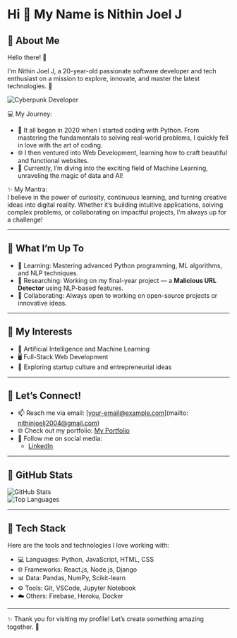 # Hi 👋 My Name is Nithin Joel J

## 🌟 About Me  

Hello there! 👋  

I'm Nithin Joel J, a 20-year-old passionate software developer and tech enthusiast on a mission to explore, innovate, and master the latest technologies. 🌟

![Cyberpunk Developer](https://i.postimg.cc/6qbKXqgg/Joel-Pic-1.png)

💻 My Journey:  
- 🚀 It all began in 2020 when I started coding with Python. From mastering the fundamentals to solving real-world problems, I quickly fell in love with the art of coding.  
- 🌐 I then ventured into Web Development, learning how to craft beautiful and functional websites.  
- 🤖 Currently, I’m diving into the exciting field of Machine Learning, unraveling the magic of data and AI!

✨ My Mantra:  
I believe in the power of curiosity, continuous learning, and turning creative ideas into digital reality. Whether it’s building intuitive applications, solving complex problems, or collaborating on impactful projects, I’m always up for a challenge!  

---

## 🔭 What I’m Up To
- 🌱 Learning: Mastering advanced Python programming, ML algorithms, and NLP techniques.  
- 🔬 Researching: Working on my final-year project — a **Malicious URL Detector** using NLP-based features.  
- 🤝 Collaborating: Always open to working on open-source projects or innovative ideas.  

---

## 🎯 My Interests 
- 🧠 Artificial Intelligence and Machine Learning  
- 🖥️ Full-Stack Web Development  
- 🌟 Exploring startup culture and entrepreneurial ideas  

---

## 💌 **Let’s Connect!**  
- 📫 Reach me via email: [your-email@example.com](mailto: nithinjoelj2004@gmail.com)  
- 🌐 Check out my portfolio: [My Portfolio](https://nithinjoel.web.app/)  
- 📱 Follow me on social media:    
  - [LinkedIn](https://www.linkedin.com/in/nithin-joel-j-453938265/)  

---

## 🌟 GitHub Stats
![GitHub Stats](https://github-readme-stats.vercel.app/api?username=NithinJoelJ&show_icons=true&theme=dark)  
![Top Languages](https://github-readme-stats.vercel.app/api/top-langs/?username=NithinJoelJ&layout=compact&theme=dark)  

---

## 🚀 Tech Stack
Here are the tools and technologies I love working with:  

- 💻 Languages: Python, JavaScript, HTML, CSS  
- 🌐 Frameworks: React.js, Node.js, Django  
- 📊 Data: Pandas, NumPy, Scikit-learn  
- ⚙️ Tools: Git, VSCode, Jupyter Notebook  
- ☁️ Others: Firebase, Heroku, Docker  

---

✨ Thank you for visiting my profile! Let’s create something amazing together. 🌈  
